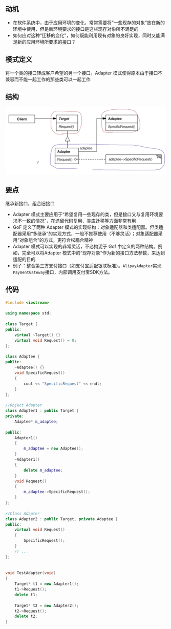 ## 动机
- 在软件系统中，由于应用环境的变化，常常需要将“一些现存的对象”放在新的环境中使用，但是新环境要求的接口是这些现存对象所不满足的
- 如何应对这种“迁移的变化”，如何既能利用现有对象的良好实现，同时又能满足新的应用环境所要求的接口？

## 模式定义
将一个类的接口转成客户希望的另一个接口。Adapter 模式使得原本由于接口不兼容而不能一起工作的那些类可以一起工作

## 结构

![在这里插入图片描述](./pics/%E9%80%82%E9%85%8D%E5%99%A8%E6%A8%A1%E5%BC%8F.jpeg)

## 要点
继承新接口，组合旧接口
- Adapter 模式主要应用于“希望复用一些现存的类，但是接口又与复用环境要求不一致的情况”，在遗留代码复用、类库迁移等方面非常有用
- GoF 定义了两种 Adapter 模式的实现结构：对象适配器和类适配器。但类适配器采用“多继承”的实现方式，一般不推荐使用（不够灵活）；对象适配器采用“对象组合”的方式，更符合松耦合精神
- Adapter 模式可以实现的非常灵活，不必拘泥于 Gof 中定义的两种结构。例如，完全可以将Adapter 模式中的“现存对象”作为新的接口方法参数，来达到适配的目的
- 例子：整合第三方支付接口（如支付宝适配银联标准）。`AlipayAdapter`实现`PaymentGateway`接口，内部调用支付宝SDK方法。

## 代码

```cpp
#include <iostream>

using namespace std;

class Target {
public:
    virtual ~Target() {}
    virtual void Request() = 0;
};

class Adaptee {
public:
    ~Adaptee() {}
    void SpecificRequest()
    {
        cout << "SpecificRequest" << endl;
    }
};

//Object Adapter
class Adapter1 : public Target {
private:
    Adaptee* m_adaptee;

public:
    Adapter1()
    {
        m_adaptee = new Adaptee();
    }
    ~Adapter1()
    {
        delete m_adaptee;
    }
    void Request()
    {
        m_adaptee->SpecificRequest();
    }
};

//Class Adapter
class Adapter2 : public Target, private Adaptee {
public:
    virtual void Request()
    {
        SpecificRequest();
    }
    // ...
};


void TestAdapter(void)
{
    Target* t1 = new Adapter1();
    t1->Request();
    delete t1;

    Target* t2 = new Adapter2();
    t2->Request();
    delete t2;
}
```